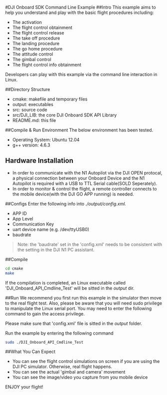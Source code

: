 #DJI Onboard SDK Command Line Example
##Intro
This example aims to help you understand and play with the basic flight procedures including:

* The activation
* The flight control obtainment
* The flight control release
* The take off procedure
* The landing procedure
* The go home procedure
* The attitude control
* The gimbal control
* The flight control info obtainment  

Developers can play with this example via the command line interaction in Linux.

##Directory Structure
* cmake: makefile and temporary files
* output: executables
* src: source code
* src/DJI_LIB: the core DJI Onboard SDK API Library
* README.md: this file

##Compile & Run Environment
The below environment has been tested.
* Operating System: Ubuntu 12.04
* g++ version: 4.6.3

## Hardware Installation
* In order to communicate with the N1 Autopilot via the DJI OPEN protocal, a physical connection between your Onboard Device and the N1 Autopilot is required with a USB to TTL Serial cable(SOLD Seperately).
* In order to monitor & control the flight, a remote controller connects to the mobile device(with the DJI GO APP running) is needed.

##Configs
Enter the following info into *./output/config.xml.*

* APP ID
* App Level
* Communication Key
* uart device name (e.g. /dev/ttyUSB0)
* baudrate

>Note: the 'baudrate' set in the 'config.xml' needs to be consistent with the setting in the DJI N1 PC assistant.

##Compile
~~~bash
cd cmake
make
~~~

If the compilation is completed, an Linux executable called 'DJI_Onboard_API_Cmdline_Test' will be sitted in the *output* dir.

##Run
We recommend you first run this example in the simulator then move to the real flight test. Also, please be aware that you will need sudo privilege to manipulate the Linux serial port. You may need to enter the following command to gain the access privilege.

Please make sure that 'config.xml' file is sitted in the *output* folder.

Run the example by entering the following command
~~~bash
sudo ./DJI_Onboard_API_Cmdline_Test
~~~

##What You Can Expect
* You can see the flight control simulations on screen if you are using the DJI PC simulator. Otherwise, real flight happens.
* You can see the actual 'gimbal and camera' movement
* You can see the image/video you capture from you mobile device

ENJOY your flight!
